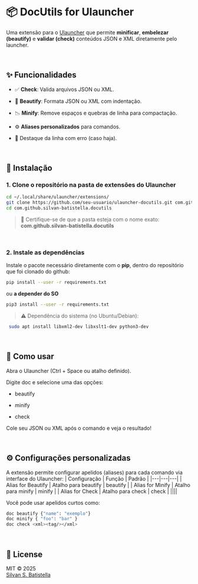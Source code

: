 # 📦 DocUtils for Ulauncher

Uma extensão para o [Ulauncher](https://ulauncher.io/) que permite **minificar**, **embelezar (beautify)** e **validar (check)** conteúdos JSON e XML diretamente pelo launcher.

<br>

## ✨ Funcionalidades

- ✅ **Check**: Valida arquivos JSON ou XML.
- 🧹 **Beautify**: Formata JSON ou XML com indentação.
- 📉 **Minify**: Remove espaços e quebras de linha para compactação.

- ⚙️ **Aliases personalizados** para comandos.
- 🧠 Destaque da linha com erro (caso haja).

<br>

## 🚀 Instalação

### 1. Clone o repositório na pasta de extensões do Ulauncher

```bash
cd ~/.local/share/ulauncher/extensions/
git clone https://github.com/seu-usuario/ulauncher-docutils.git com.github.silvan-batistella.docutils
cd com.github.silvan-batistella.docutils
```

> 📁 Certifique-se de que a pasta esteja com o nome exato:
**com.github.silvan-batistella.docutils**

<br>

### 2. Instale as dependências
Instale o pacote necessário diretamente com o **pip**, dentro do repositório que foi clonado do github:

```bash
pip install --user -r requirements.txt
```

ou **a depender do SO**

```bash
pip3 install --user -r requirements.txt
```

> ⚠️ Dependência do sistema (no Ubuntu/Debian):

```bash
 sudo apt install libxml2-dev libxslt1-dev python3-dev
```

<br>

## 🧪 Como usar
Abra o Ulauncher (Ctrl + Space ou atalho definido).

Digite doc e selecione uma das opções:
- beautify

- minify

- check


Cole seu JSON ou XML após o comando e veja o resultado!

<br>

## ⚙️ Configurações personalizadas
A extensão permite configurar apelidos (aliases) para cada comando via interface do Ulauncher:
| Configuração | Função | Padrão |
|---|---|---|
| Alias for Beautify | Atalho para beautify | beautify |
| Alias for Minify | Atalho para minify | minify |
| Alias for Check | Atalho para check | check |
||||		

Você pode usar apelidos curtos como:

```bash
doc beautify {"name": "exemplo"}
doc minify { "foo": "bar" }
doc check <xml><tag/></xml>

```

<br>

## 📄 License

MIT © 2025 
<br>
[Silvan S. Batistella](https://github.com/silvan-batistella)


